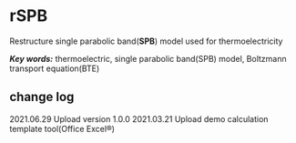 # rSPB
Restructure single parabolic band(**SPB**) model used for thermoelectricity

***Key words:***  thermoelectric, single parabolic band(SPB) model, Boltzmann transport equation(BTE)

## change log
2021.06.29  Upload version 1.0.0
2021.03.21  Upload demo calculation template tool(Office Excel®)
